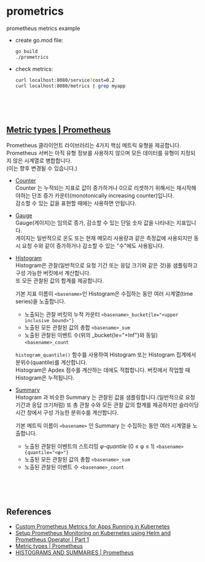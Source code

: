 # prometrics
prometheus metrics example

* create go.mod file:  
  ```bash
  go build
  ./prometrics  
  ```

* check metrics:  
  ```bash
  curl localhost:8080/service?cost=0.2
  curl localhost:8080/metrics | grep myapp
  ```

<br/><br/><br/>

## [Metric types | Prometheus](https://godekdls.github.aio/Prometheus/metric-types/)  
Prometheus 클라이언트 라이브러리는 4가지 핵심 메트릭 유형을 제공합니다.  
Prometheus 서버는 아직 유형 정보를 사용하지 않으며 모든 데이터를 유형이 지정되지 않은 시계열로 병합합니다.  
(이는 향후 변경될 수 있습니다.)

* [Counter](https://prometheus.io/docs/concepts/metric_types/#counter)  
  Counter 는 누적되는 지표로 값이 증가하거나 0으로 리셋하기 위해서는 재시작해야하는 단조 증가 카운터(monotonically increasing counter)입니다.  
  감소할 수 있는 값을 표현할 때에는 사용하면 안됩니다.  

* [Gauge](https://prometheus.io/docs/concepts/metric_types/#gauge)  
  Gauge(게이지)는 임의로 증가, 감소할 수 있는 단일 숫자 값을 나타내는 지표입니다.  
  게이지는 일반적으로 온도 또는 현재 메모리 사용량과 같은 측정값에 사용되지만 동시 요청 수와 같이 증가하거나 감소할 수 있는 "수"에도 사용됩니다.  

* [Histogram](https://prometheus.io/docs/concepts/metric_types/#histogram)  
  Histogram은 관찰(일반적으로 요청 기간 또는 응답 크기와 같은 것)을 샘플링하고 구성 가능한 버킷에서 계산합니다.  
  또 모든 관찰된 값의 합계를 제공합니다.  

  기본 지표 이름이 `<basename>`인 Histogram은 수집하는 동안 여러 시계열(time series)을 노출합니다.  

  * 노출되는 관찰 버킷의 누적 카운터 `<basename>_bucket{le="<upper inclusive bound>"}`   
  * 노출된 모든 관찰된 값의 총합 `<basename>_sum`  
  * 노출된 관찰된 이벤트 수(위의 <basename>_bucket{le="+Inf"}와 동일) `<basename>_count`  

  `histogram_quantile()` 함수를 사용하여 Histogram 또는 Histogram 집계에서 분위수(quantile)를 계산합니다.  
  Histogram은 Apdex 점수를 계산하는 데에도 적합합니다. 버킷에서 작업할 때 Histogram은 누적됩니다.  

* [Summary](https://prometheus.io/docs/concepts/metric_types/#summary)  
  Histogram 과 비슷한 Summary 는 관찰된 값을 샘플링합니다.(일반적으로 요청 기간과 응답 크기처럼) 또 총 관찰 수와 모든 관찰 값의 합계를 제공하지만 슬라이딩 시간 창에서 구성 가능한 분위수를 계산합니다.  

  기본 메트릭 이름이 `<basename>` 인 Summary 는 수집하는 동안 여러 시계열을 노출합니다.

  * 노출된 관찰된 이벤트의 스트리밍 *φ-quantile* (0 ≤ φ ≤ 1) `<basename>{quantile="<φ>"}` 
  * 노출된 모든 관찰된 값의 총합 `<basename>_sum`  
  * 노출된 관찰된 이벤트 수 `<basename>_count`  
 
<br/><br/><br/>

## References  
* [Custom Prometheus Metrics for Apps Running in Kubernetes](https://zhimin-wen.medium.com/custom-prometheus-metrics-for-apps-running-in-kubernetes-498d69ada7aa)  
* [Setup Prometheus Monitoring on Kubernetes using Helm and Prometheus Operator | Part 1](https://www.youtube.com/watch?v=QoDqxm7ybLc)  
* [Metric types | Prometheus](https://prometheus.io/docs/concepts/metric_types/)  
* [HISTOGRAMS AND SUMMARIES | Prometheus](https://prometheus.io/docs/practices/histograms/)  
